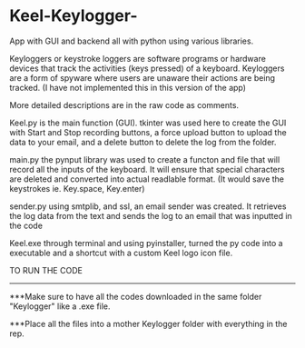 # Keel-Keylogger-
App with GUI and backend all with python using various libraries.

Keyloggers or keystroke loggers are software programs or hardware devices that track the activities (keys pressed) of a keyboard. 
Keyloggers are a form of spyware where users are unaware their actions are being tracked. (I have not implemented this in this version of the app)

More detailed descriptions are in the raw code as comments. 

Keel.py is the main function (GUI). 
  tkinter was used here to create the GUI with Start and Stop recording buttons, a force upload button to upload the data to your email, and a delete button to delete 
  the log from the folder. 
  
main.py
  the pynput library was used to create a functon and file that will record all the inputs of the keyboard. It will ensure that special characters are deleted and 
  converted into actual readlable format. (It would save the keystrokes ie. Key.space, Key.enter)
  
sender.py
  using smtplib, and ssl, an email sender was created. It retrieves the log data from the text and sends the log to an email that was inputted in the code
  
Keel.exe
  through terminal and using pyinstaller, turned the py code into a executable and a shortcut with a custom Keel logo icon file.


TO RUN THE CODE
_________________________________________________________________________________________________________________________________________________________________________

***Make sure to have all the codes downloaded in the same folder "Keylogger" like a .exe file. 

***Place all the files into a mother Keylogger folder with everything in the rep. 

